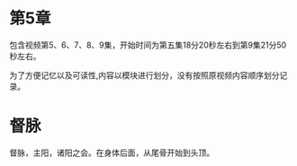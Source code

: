 # 第5章

包含视频第5、6、7、8、9集，开始时间为第五集18分20秒左右到第9集21分50秒左右。

为了方便记忆以及可读性,内容以模块进行划分，没有按照原视频内容顺序划分记录。

# 督脉

督脉，主阳，诸阳之会。在身体后面，从尾骨开始到头顶。